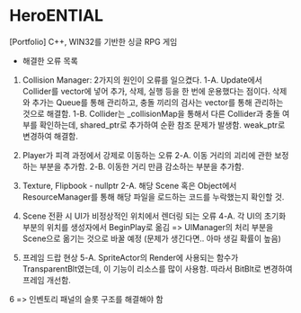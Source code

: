 # HeroENTIAL
[Portfolio] C++, WIN32를 기반한 싱글 RPG 게임

* 해결한 오류 목록
1. Collision Manager: 2가지의 원인이 오류를 일으켰다. 
1-A. Update에서 Collider를 vector에 넣어 추가, 삭제, 실행 등을 한 번에 운용했다는 점이다. 삭제와 추가는 Queue를 통해 관리하고, 충돌 끼리의 검사는 vector를 통해 관리하는 것으로 해결함.
1-B. Collider는 _collisionMap을 통해서 다른 Collider과 충돌 여부를 확인하는데, shared_ptr로 추가하여 순환 참조 문제가 발생함. weak_ptr로 변경하여 해결함.

2. Player가 피격 과정에서 강제로 이동하는 오류
2-A. 이동 거리의 괴리에 관한 보정하는 부분을 추가함.
2-B. 이동한 거리 만큼 감소하는 부분을 추가함.

3. Texture, Flipbook - nullptr
2-A. 해당 Scene 혹은 Object에서 ResourceManager를 통해 해당 파일을 로드하는 코드를 누락했는지 확인할 것.

4. Scene 전환 시 UI가 비정상적인 위치에서 렌더링 되는 오류
4-A. 각 UI의 초기화 부분의 위치를 생성자에서 BeginPlay로 옮김 => UIManager의 처리 부분을 Scene으로 옮기는 것으로 바꿀 예정 
(문제가 생긴다면.. 아마 생길 확률이 높음)

5. 프레임 드랍 현상
5-A. SpriteActor의 Render에 사용되는 함수가 TransparentBlt였는데, 이 기능이 리소스를 많이 사용함.
    따라서 BitBlt로 변경하여 프레임 개선함.

6 => 인벤토리 패널의 슬롯 구조를 해결해야 함